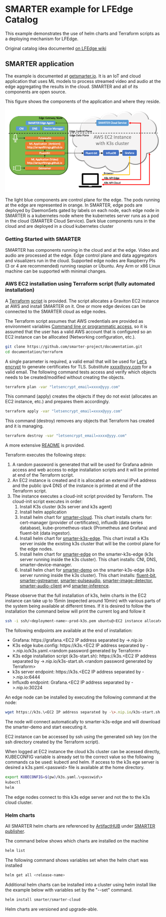 # SMARTER example for LFEdge Catalog

This example demonstrates the use of helm charts and Terraform scripts as a deploying mechanism for LFEdge.

Original catalog idea documented [on LFEdge wiki](https://wiki.lfedge.org/display/LE/LF+Edge+Catalog)

## SMARTER application

The example is documented at [getsmarter.io](https://getsmarter.io/). It is an IoT and cloud application that uses ML models to process streamed video and audio at the edge aggregating the results in the cloud. 
SMARTER and all of its components are open source. 

This figure shows the components of the application and where they reside. 
![SMARTER](SMARTER_example.png)

The light blue components are control plane for the edge. The pods running at the edge are represented in orange. In SMARTER, edge pods are deployed by DaemonSets gated by labels on each node, each edge node in SMARTER is a kubernetes node where the kubernetes server runs as a pod in the cloud (SMARTER Cloud Service).  Dark blue components runs in the cloud and are deployed in a cloud kubernetes cluster  

### Getting Started with SMARTER

SMARTER has components running in the cloud and at the edge. Video and audio are processed at the edge. Edge control plane and data aggregators and visualizers run in the cloud.
Supported edge nodes are Raspberry PIs (3 or 4 are recommended) running raspian or Ubuntu. Any Arm or x86 Linux machine can be supported with minimal changes.

### AWS EC2 installation using Terraform script (fully automated installation)

A [Terraform](https://www.terraform.io/) [script](https://github.com/smarter-project/documentation/tree/main/terraform/smarter-main.tf) is provided. The script allocates a Graviton EC2 instance at AWS and install SMARTER on it. One or more edge devices can be connected to the SMARTER cloud as edge nodes.

The Terraform script assumes that AWS credentials are provided as environment variables [Command line or programmatic access](https://aws.amazon.com/blogs/security/aws-single-sign-on-now-enables-command-line-interface-access-for-aws-accounts-using-corporate-credentials/), so it is assumed that the user has a valid AWS account that is configured so an EC2 instance can be alllocated (Networking configuration, etc.).

```bash
git clone https://github.com/smarter-project/documentation.git
cd documentation/terraform
```

A single parameter is required, a valid email that will be used for [Let's encrypt](https://letsencrypt.org/) to generate certificates for TLS. Substitute xxxx@yyy.com for a valid email.
The following command tests access and verify which objects needs to be created/modified without creating the objects.

```bash
terraform plan -var "letsencrypt_email=xxxx@yyy.com"
```

This command (apply) creates the objects if they do not exist (allocates an EC2 instance, etc.) and prepares them accordingly.

```bash
terraform apply -var "letsencrypt_email=xxxx@yyy.com"
```
This command (destroy) removes any objects that Terraform has created and it is managing.

```bash
terraform destroy -var "letsencrypt_email=xxxx@yyy.com"
```

A more extensive [README](https://github.com/smarter-project/documentation/tree/main/terraform/README.md) is provided.

Terraform executes the following steps:

1. A random password is generated that will be used for Grafana admin access and web access to edge installation scripts and it will be printed at end of the Terraform script.
1. An EC2 instance is created and it is allocated an external IPv4 address and the public ipv4 DNS of the instance is printed at end of the Terraform script.
1. The instance executes a cloud-init script provided by Terraform. The cloud-init script executes in order:
   1. Install K3s cluster (k3s server and k3s agent) 
   1. Install helm application 
   1. Install helm chart for [smarter-cloud](https://github.com/smarter-project/documentation/tree/main/charts/smarter-cloud). This chart installs charts for: cert-manager (provider of certificates), influxdb (data series database), kube-prometheus-stack {Prometheus and Grafana) and fluent-bit (data ingestor).
   1. Install helm chart for [smarter-k3s-edge](https://github.com/smarter-project/documentation/tree/main/charts/smarter-k3s-edge). This chart install a K3s server inside the existing k3s cluster that will be the control plane for the edge nodes. 
   1. Install helm chart for [smarter-edge](https://github.com/smarter-project/documentation/tree/main/charts/smarter-edge) on the smarter-k3s-edge (k3s server running inside the k3s cluster). This chart installs: CNI, DNS, smarter-device-manager.
   1. Install helm chart for [smarter-demo](https://github.com/smarter-project/documentation/tree/main/charts/demo) on the smarter-k3s-edge (k3s server running inside the k3s cluster). This chart installs: [fluent-bit](https://github.com/smarter-project/documentation/tree/main/charts/smarter-fluent-bit), [smarter-gstreamer](https://smarter-project.github.io/gstreamer), [smarter-pulseaudio](https://smarter-project.github.io/pulseaudio), [smarter-image-detector](https://smarter-project.github.io/image-detector), [smarter-audio-client](https://smarter-project.github.io/audio-client) and [smarter-inference](https://smarter-project.github.io/smarter-inference).

Please observe that the full installation of k3s, helm charts in the EC2 instance can take up to 15min (expected around 10min) with various parts of the system being available at different times. If it is desired to follow the installation the command below will print the current log and follow it

```bash
ssh -i ssh/<deployment-name>-prod-k3s.pem ubuntu@<EC2 instance allocated> "tail -f /var/log/cloud-init-output.log"
```

The following endpoints are available at the end of installation:

* Grafana: https://grafana.\<EC2 IP address separated by -\>.nip.io 
* K3s edge kube.config: https://k3s.\<EC2 IP address separated by -\>.nip.io/k3s.yaml.\<random password generated by Terraform\>
* K3s edge installation script (k3s-start.sh): https://k3s.\<EC2 IP address separated by -\>.nip.io/k3s-start.sh.\<random password generated by Terraform\>
* k3s server endpoint: https://k3s.\<EC2 IP address separated by -\>.nip.io:6444
* Influxdb endpoint: Grafana.\<EC2 IP address separated by -\>.nip.io:30224

An edge node can be installed by executing the following command at the node:

```bash
wget https://k3s.\<EC2 IP address separated by -\>.nip.io/k3s-start.sh.\<random password generated by terraform\> | bash -
```

The node will connect automatically to smarter-k3s-edge and will download the smarter-demo and start executing it. 

EC2 instance can be accessed by ssh using the generated ssh key (on the ssh directory created by the Terraform script). 

When logged at EC2 instance the cloud k3s cluster can be acessed directly, KUBECONFIG variable is already set to the correct value so the following commands ca be used: kubectl and helm. 
If access to the k3s ege server is desired a k3s.yaml.\<passwid\> file is available at the home directory. 

```bash
export KUBECONFIG=$(pw)/k3s.yaml.\<passwid\>
kubectl
helm
```
The edge nodes connect to this k3s edge server and not the to the k3s cloud cluster.

### Helm charts

All SMARTER helm charts are referenced by [ArtifactHUB](https://artifacthub.io/) under [SMARTER publisher](https://artifacthub.io/packages/search?org=smarter).

The command below shows which charts are installed on the machine

```bash
helm list
```

The following command shows variables set when the helm chart was installed
```bash
helm get all <release-name>
```

Additional helm charts can be installed into a cluster using helm install like the example below with variables set by the "--set" command.

```bash
helm install smarter/smarter-cloud
```

Helm charts are versioned and upgrade-able. 
